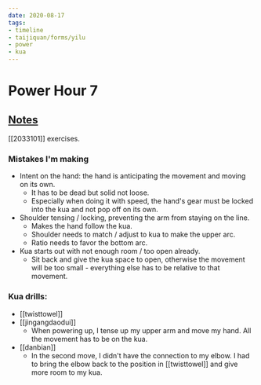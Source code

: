```yaml
---
date: 2020-08-17
tags:
- timeline
- taijiquan/forms/yilu
- power
- kua
---
```


# Power Hour 7

## [Notes](http://practicalmethod.com/2020/08/pm-power-hour-classes/)
[[2033101]] exercises.

### Mistakes I'm making
* Intent on the hand: the hand is anticipating the movement and moving on its own.
  * It has to be dead but solid not loose.
  * Especially when doing it with speed, the hand's gear must be locked into the kua and not pop off on its own.
* Shoulder tensing / locking, preventing the arm from staying on the line.
  * Makes the hand follow the kua.
  * Shoulder needs to match / adjust to kua to make the upper arc.
  * Ratio needs to favor the bottom arc.
* Kua starts out with not enough room / too open already.
  * Sit back and give the kua space to open, otherwise the movement will be too small - everything else has to be relative to that movement.

### Kua drills:
* [[twisttowel]]
* [[jingangdaodui]]
  * When powering up, I tense up my upper arm and move my hand.  All the movement has to be on the kua.
* [[danbian]]
  * In the second move, I didn't have the connection to my elbow. I had to bring the elbow back to the position in [[twisttowel]] and give more room to my kua.
